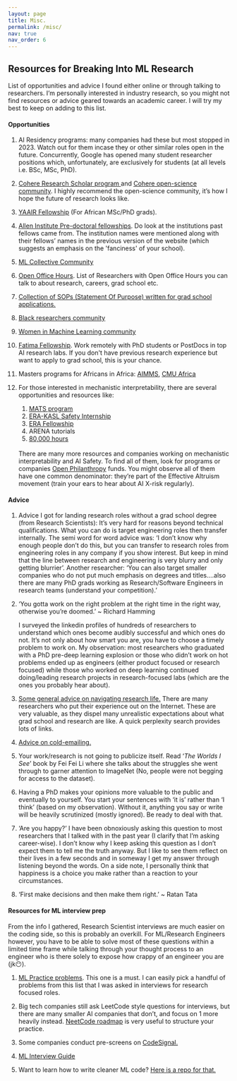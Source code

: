 ```yaml
---
layout: page
title: Misc.
permalink: /misc/
nav: true
nav_order: 6
---
```

<h2>Resources for Breaking Into ML Research</h2>

List of opportunities and advice I found either online or through talking to researchers. I’m personally interested in industry research, so you might not find resources or advice geared towards an academic career. I will try my best to keep on adding to this list. 

<h4>Opportunities</h4>

1. AI Residency programs: many companies had these but most stopped in 2023. Watch out for them incase they or other similar roles open in the future. Concurrently, Google has opened many student researcher positions which, unfortunately, are exclusively for students (at all levels i.e. BSc, MSc, PhD).

2. <u><a href='https://cohere.com/blog/cohere-for-ai-scholars-program-2025'>Cohere Research Scholar program</a> </u>and <u><a href = 'https://share.hsforms.com/10OrjljwpQ52ILJA6ftENIwch5vw'>Cohere open-science community</a></u>. I highly recommend the open-science community, it’s how I hope the future of research looks like.

3. <u><a href='https://x.com/ascendP360/status/1834193276699595247'>YAAIR Fellowship</a></u> (For African MSc/PhD grads).

4. <u><a href = 'https://allenai.org/predoctoral-young-investigators'>Allen Institute Pre-doctoral fellowships</a></u>. Do look at the institutions past fellows came from. The institution names were mentioned along with their fellows’ names in the previous version of the website (which suggests an emphasis on the 'fanciness' of your school).

5. <u><a href = 'https://mlcollective.org/'>ML Collective Community</a></u>

6. <u><a href = 'https://esraasaleh.notion.site/Researchers-with-Open-Offices-27dd8febd78d42b9ad4627f3525f28fe'>Open Office Hours</a></u>. List of Researchers with Open Office Hours you can talk to about research, careers, grad school etc.

7. <u><a href = 'https://cs-sop.notion.site/CS-PhD-Statements-of-Purpose-df39955313834889b7ac5411c37b958d'>Collection of SOPs (Statement Of Purpose) written for grad school applications.</a></u>

8. <u><a href = 'https://blackinai.joleh.com/'>Black researchers community</a></u>

9. <u><a href = 'https://www.wiml.org/'>Women in Machine Learning community</a></u>

10. <u><a href = 'https://www.fatimafellowship.com/'>Fatima Fellowship</a></u>. Work remotely with PhD students or PostDocs in top AI research labs. If you don't have previous research experience but want to apply to grad school, this is your chance. 

11. Masters programs for Africans in Africa: <u><a href = 'https://nexteinstein.org/'>AIMMS</a></u>, <u><a href = 'https://www.africa.engineering.cmu.edu/'>CMU Africa</a></u> 

12. For those interested in mechanistic interpretability, there are several opportunities and resources like:
    1. <u> <a href = 'https://www.matsprogram.org/'>MATS program</a></u>
    2. <u> <a href = 'https://www.kasl.ai/2024/01/16/interns-2024/'>ERA-KASL Safety Internship</a></u>
    3. <u> <a href = 'https://erafellowship.org/'>ERA Fellowship</a></u>
    4. ARENA tutorials
    5. <u> <a href = 'https://80000hours.org/'>80,000 hours</a></u>
    
    <br>
    There are many more resources and companies working on mechanistic interpretability and AI Safety. To find all of them, look for programs or companies <u><a href = 'https://www.openphilanthropy.org/'>Open Philanthropy</a></u> funds. You might observe all of them have one common denominator: they’re part of the Effective Altruism movement (train your ears to hear about AI X-risk regularly).  

<h4>Advice</h4> 

1. Advice I got for landing research roles without a grad school degree (from Research Scientists): It’s very hard for reasons beyond technical qualifications. What you can do is target engineering roles then transfer internally. The semi word for word advice was: ‘I don’t know why enough people don’t do this, but you can transfer to research roles from engineering roles in any company if you show interest. But keep in mind that the line between research and engineering is very blurry and only getting blurrier’. Another researcher: ‘You can also target smaller companies who do not put much emphasis on degrees and titles….also there are many PhD grads working as Research/Software Engineers in research teams (understand your competition).’

2. ‘You gotta work on the right problem at the right time in the right way, otherwise you’re doomed.’ ~ Richard Hamming
    
    I surveyed the linkedin profiles of hundreds of researchers to understand which ones become audibly successful and which ones do not. It’s not only about how smart you are, you have to choose a timely problem to work on. My observation: most researchers who graduated with a PhD pre-deep learning explosion or those who didn’t work on hot problems ended up as engineers (either product focused or research focused) while those who worked on deep learning continued doing/leading research projects in research-focused labs (which are the ones you probably hear about). 
    
3. <u><a href = 'https://web.mit.edu/tslvr/www/lessons_two_years.html'>Some general advice on navigating research life.</a></u> There are many researchers who put their experience out on the Internet. These are very valuable, as they dispel many unrealistic expectations about what grad school and research are like. A quick perplexity search provides lots of links.

4. <a href = 'https://www.eugenevinitsky.com/posts/coldemails/'> Advice on cold-emailing. </a>

5. Your work/research is not going to publicize itself. Read ‘*The Worlds I See*’ book by Fei Fei Li where she talks about the struggles she went through to garner attention to ImageNet (No, people were not begging for access to the dataset). 

6. Having a PhD makes your opinions more valuable to the public and eventually to yourself. You start your sentences with ‘it is’ rather than ‘I think’ (based on my observation). Without it, anything you say or write will be heavily scrutinized (mostly ignored). Be ready to deal with that. 

7. ‘Are you happy?’ I have been obnoxiously asking this question to most researchers that I talked with in the past year (I clarify that I’m asking career-wise). I don’t know why I keep asking this question as I don’t expect them to tell me the truth anyway. But I like to see them reflect on their lives in a few seconds and in someway I get my answer through listening beyond the words. On a side note, I personally think that happiness is a choice you make rather than a reaction to your circumstances. 

8. ‘First make decisions and then make them right.’ ~ Ratan Tata

<h4>Resources for ML interview prep</h4>

From the info I gathered, Research Scientist interviews are much easier on the coding side, so this is probably an overkill. For ML/Research Engineers however, you have to be able to solve most of these questions within a limited time frame while talking through your thought process to an engineer who is there solely to expose how crappy of an engineer you are (jk😶). 

1. <u><a href = 'https://www.deep-ml.com/'> ML Practice problems</a></u>. This one is a must. I can easily pick a handful of problems from this list that I was asked in interviews for research focused roles. 

2. Big tech companies still ask LeetCode style questions for interviews, but there are many smaller AI companies that don’t, and focus on 1 more heavily instead. <u><a href = 'https://leetcode.com/, https://neetcode.io/roadmap'>NeetCode roadmap</a></u> is very useful to structure your practice.

3. Some companies conduct pre-screens on <u> <a href = 'https://learn.codesignal.com/course-paths'>CodeSignal. </a></u>

4. <u> <a href = 'https://docs.google.com/document/d/1Zjyc4v1fYPI4t-0M31P1tJr0zW55VkFKu7YWJoBhDOs/edit?tab=t.0#heading=h.4hu340txes8w'>ML Interview Guide </a></u>

5. Want to learn how to write cleaner ML code? <u><a href = 'https://github.com/aai-institute/beyond-jupyter'>Here is a repo for that.</a></u>